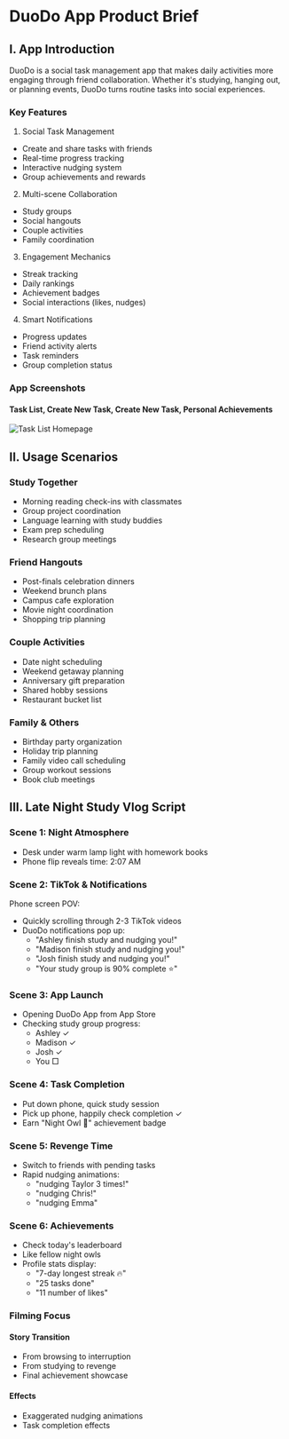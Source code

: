 # DuoDo App Product Brief

## I. App Introduction
DuoDo is a social task management app that makes daily activities more engaging through friend collaboration. Whether it's studying, hanging out, or planning events, DuoDo turns routine tasks into social experiences.

### Key Features
1. Social Task Management
* Create and share tasks with friends
* Real-time progress tracking
* Interactive nudging system
* Group achievements and rewards

2. Multi-scene Collaboration  
* Study groups
* Social hangouts
* Couple activities
* Family coordination

3. Engagement Mechanics
* Streak tracking
* Daily rankings
* Achievement badges
* Social interactions (likes, nudges)

4. Smart Notifications
* Progress updates
* Friend activity alerts
* Task reminders
* Group completion status

### App Screenshots

#### Task List, Create New Task, Create New Task, Personal Achievements
![Task List Homepage](https://image-qiniu.jellow.site/FtziX_GUCzJAagBu1-9Y_heSK4w1.png)

## II. Usage Scenarios

### Study Together
* Morning reading check-ins with classmates
* Group project coordination
* Language learning with study buddies
* Exam prep scheduling
* Research group meetings

### Friend Hangouts
* Post-finals celebration dinners
* Weekend brunch plans
* Campus cafe exploration
* Movie night coordination
* Shopping trip planning

### Couple Activities
* Date night scheduling
* Weekend getaway planning
* Anniversary gift preparation
* Shared hobby sessions
* Restaurant bucket list

### Family & Others
* Birthday party organization
* Holiday trip planning
* Family video call scheduling
* Group workout sessions
* Book club meetings

## III. Late Night Study Vlog Script

### Scene 1: Night Atmosphere
* Desk under warm lamp light with homework books
* Phone flip reveals time: 2:07 AM

### Scene 2: TikTok & Notifications
Phone screen POV:
* Quickly scrolling through 2-3 TikTok videos
* DuoDo notifications pop up:
  - "Ashley finish study and nudging you!"
  - "Madison finish study and nudging you!"
  - "Josh finish study and nudging you!"
  - "Your study group is 90% complete ⭐️"

### Scene 3: App Launch
* Opening DuoDo App from App Store
* Checking study group progress:
  - Ashley ✓ 
  - Madison ✓ 
  - Josh ✓
  - You □ 

### Scene 4: Task Completion
* Put down phone, quick study session
* Pick up phone, happily check completion ✓
* Earn "Night Owl 🦉" achievement badge

### Scene 5: Revenge Time
* Switch to friends with pending tasks
* Rapid nudging animations:
  - "nudging Taylor 3 times!"
  - "nudging Chris!"
  - "nudging Emma"

### Scene 6: Achievements
* Check today's leaderboard
* Like fellow night owls
* Profile stats display:
  - "7-day longest streak 🔥"
  - "25 tasks done"
  - "11 number of likes"

### Filming Focus
#### Story Transition
* From browsing to interruption
* From studying to revenge
* Final achievement showcase

#### Effects
* Exaggerated nudging animations
* Task completion effects
